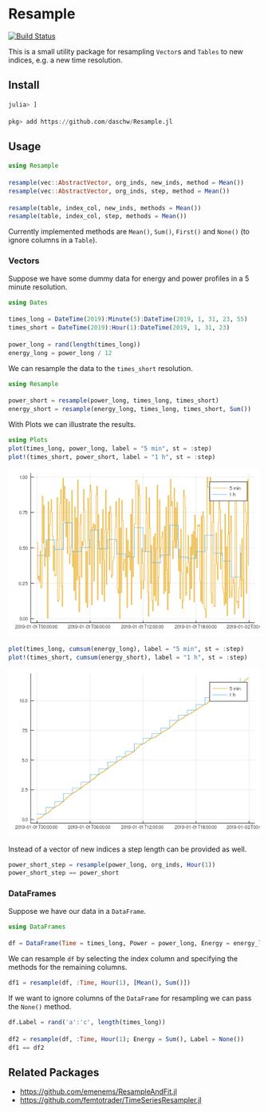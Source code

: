 # Resample

[![Build Status](https://travis-ci.com/daschw/Resample.jl.svg?branch=master)](https://travis-ci.com/daschw/Resample.jl)

This is a small utility package for resampling `Vector`s and `Tables` to new indices, e.g. a new time resolution.

## Install

```julia
julia> ]

pkg> add https://github.com/daschw/Resample.jl
```

## Usage

```julia
using Resample

resample(vec::AbstractVector, org_inds, new_inds, method = Mean())
resample(vec::AbstractVector, org_inds, step, method = Mean())

resample(table, index_col, new_inds, methods = Mean())
resample(table, index_col, step, methods = Mean())
```

Currently implemented methods are `Mean()`, `Sum()`, `First()` and `None()` (to ignore columns in a `Table`).

### Vectors

Suppose we have some dummy data for energy and power profiles in a 5 minute resolution.
```julia
using Dates

times_long = DateTime(2019):Minute(5):DateTime(2019, 1, 31, 23, 55)
times_short = DateTime(2019):Hour(1):DateTime(2019, 1, 31, 23)

power_long = rand(length(times_long))
energy_long = power_long / 12
```

We can resample the data to the `times_short` resolution.
```julia
using Resample

power_short = resample(power_long, times_long, times_short)
energy_short = resample(energy_long, times_long, times_short, Sum())
```

With Plots we can illustrate the results.
```julia
using Plots
plot(times_long, power_long, label = "5 min", st = :step)
plot!(times_short, power_short, label = "1 h", st = :step)
```
![](plots/power.png)

```julia
plot(times_long, cumsum(energy_long), label = "5 min", st = :step)
plot!(times_short, cumsum(energy_short), label = "1 h", st = :step)
```
![](plots/energy.png)

Instead of a vector of new indices a step length can be provided as well.
```julia
power_short_step = resample(power_long, org_inds, Hour(1))
power_short_step == power_short
```

### DataFrames

Suppose we have our data in a `DataFrame`.
```julia
using DataFrames

df = DataFrame(Time = times_long, Power = power_long, Energy = energy_long)
```

We can resample `df` by selecting the index column and specifying the methods for the remaining columns.
```julia
df1 = resample(df, :Time, Hour(1), [Mean(), Sum()])
```

If we want to ignore columns of the `DataFrame` for resampling we can pass the `None()` method.
```julia
df.Label = rand('a':'c', length(times_long))

df2 = resample(df, :Time, Hour(1); Energy = Sum(), Label = None())
df1 == df2
```

## Related Packages

- https://github.com/emenems/ResampleAndFit.jl
- https://github.com/femtotrader/TimeSeriesResampler.jl
